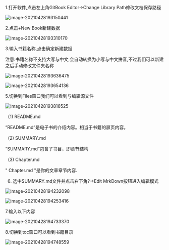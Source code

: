 1.打开软件,点击左上角GitBook Editor->Change Library Path修改文档保存路径

![image-20210428193150441](https://pzy-images.oss-cn-hangzhou.aliyuncs.com/img/image-20210428193150441.webp)

2.点击+New Book新建数据

![image-20210428193310170](https://pzy-images.oss-cn-hangzhou.aliyuncs.com/img/image-20210428193310170.webp)

3.输入书籍名称,点击确定新建数据

注意:书籍名称不支持大写与中文,会自动转换为小写与中文拼音,不过我们可以新建之后手动修改文件夹名称

![image-20210428193636475](https://pzy-images.oss-cn-hangzhou.aliyuncs.com/img/image-20210428193636475.webp)

![image-20210428193654136](https://pzy-images.oss-cn-hangzhou.aliyuncs.com/img/image-20210428193654136.webp)

5.切换到Files窗口我们可以看到与编辑源文件

![image-20210428193816525](https://pzy-images.oss-cn-hangzhou.aliyuncs.com/img/image-20210428193816525.webp)

（1) README.md

  “README.md”是电子书的介绍内容。相当于书籍的扉页内容。

（2) SUMMARY.md

  “SUMMARY.md”包含了书目，即章节结构

（3) Chapter.md

  " Chapter.md "是你的文章章节内容.



6. 选中SUMMARY.md文件并点击右下角?->Edit MrkDown按钮进入编辑模式

![image-20210428194232098](https://pzy-images.oss-cn-hangzhou.aliyuncs.com/img/image-20210428194232098.webp)

![image-20210428194253416](https://pzy-images.oss-cn-hangzhou.aliyuncs.com/img/image-20210428194253416.webp)

7.输入以下内容

![image-20210428194733370](https://pzy-images.oss-cn-hangzhou.aliyuncs.com/img/image-20210428194733370.webp)

8.切换到toc窗口可以看到书籍目录

![image-20210428194748559](https://pzy-images.oss-cn-hangzhou.aliyuncs.com/img/image-20210428194748559.webp)
